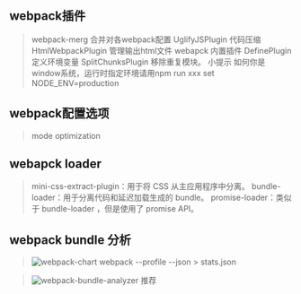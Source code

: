 ## webpack插件
> webpack-merg 合并对各webpack配置
> UglifyJSPlugin 代码压缩
> HtmlWebpackPlugin 管理输出html文件
> webapck 内置插件 DefinePlugin 定义环境变量
> SplitChunksPlugin 移除重复模块。
小提示 如何你是window系统，运行时指定环境请用npm run xxx set NODE_ENV=production
## webpack配置选项
>mode 
>optimization
## webapck loader
>mini-css-extract-plugin：用于将 CSS 从主应用程序中分离。
>bundle-loader：用于分离代码和延迟加载生成的 bundle。
>promise-loader：类似于 bundle-loader ，但是使用了 promise API。

## webpack bundle 分析
>![webpack-chart](https://alexkuz.github.io/webpack-chart/) 
 webpack --profile --json > stats.json
<!-- >![webpack-visualizer](https://chrisbateman.github.io/webpack-visualizer/)  -->
>![webpack-bundle-analyzer](https://github.com/webpack-contrib/webpack-bundle-analyzer)  推荐